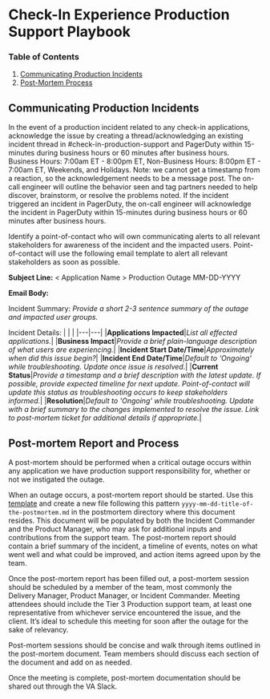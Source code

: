 # Check-In Experience Production Support Playbook

### Table of Contents
1. [Communicating Production Incidents](#communication)
2. [Post-Mortem Process ](#post)


## Communicating Production Incidents <a name="communication"></a>
In the event of a production incident related to any check-in applications, acknowledge the issue by creating a thread/acknowledging an existing incident thread in #check-in-production-support and PagerDuty within 15-minutes during business hours or 60 minutes after business hours. 
Business Hours: 7:00am ET - 8:00pm ET, Non-Business Hours: 8:00pm ET - 7:00am ET, Weekends, and Holidays. 
Note: we cannot get a timestamp from a reaction, so the acknowledgement needs to be a message post. The on-call engineer will outline the behavior seen and tag partners needed to help discover, brainstorm, or resolve the problems noted. If the incident triggered an incident in PagerDuty, the on-call engineer will acknowledge the incident in PagerDuty within 15-minutes during business hours or 60 minutes after business hours.

Identify a point-of-contact who will own communicating alerts to all relevant stakeholders for awareness of the incident and the impacted users. Point-of-contact will use the following email template to alert all relevant stakeholders as soon as possible. 

**Subject Line:** < Application Name > Production Outage MM-DD-YYYY

**Email Body:**

Incident Summary: _Provide a short 2-3 sentence summary of the outage and impacted user groups._ 

Incident Details: 
| | |
|---|---|
|**Applications Impacted**|_List all effected applications._|
|**Business Impact**|_Provide a brief plain-language description of what users are experiencing._|
|**Incident Start Date/Time**|_Approximately when did this issue begin?_|
|**Incident End Date/Time**|_Default to 'Ongoing' while troubleshooting. Update once issue is resolved._|
|**Current Status**|_Provide a timestamp and a brief description with the latest update. If possible, provide expected timeline for next update. Point-of-contact will update this status as troubleshooting occurs to keep stakeholders informed._|
|**Resolution**|_Default to 'Ongoing' while troubleshooting. Update with a brief summary to the changes implemented to resolve the issue. Link to post-mortem ticket for additional details if appropriate._|



## Post-mortem Report and Process <a name="post"></a>
A post-mortem should be performed when a critical outage occurs within any application we have production support responsibility for, whether or not we instigated the outage.

When an outage occurs, a post-mortem report should be started. Use this [template](https://github.com/department-of-veterans-affairs/va.gov-team/blob/master/teams/cross-team-initiatives/vetext-pci-incident-response/postmortems/template.md) and create a new file following this pattern `yyyy-mm-dd-title-of-the-postmortem.md` in the postmortem directory where this document resides. This document will be populated by both the Incident Commander and the Product Manager, who may ask for additional inputs and contributions from the support team. The post-mortem report should contain a brief summary of the incident, a timeline of events, notes on what went well and what could be improved, and action items agreed upon by the team.

Once the post-mortem report has been filled out, a post-mortem session should be scheduled by a member of the team, most commonly the Delivery Manager, Product Manager, or Incident Commander. Meeting attendees should include the Tier 3 Production support team, at least one representative from whichever service encountered the issue, and the client. It’s ideal to schedule this meeting for soon after the outage for the sake of relevancy.

Post-mortem sessions should be concise and walk through items outlined in the post-mortem document. Team members should discuss each section of the document and add on as needed.

Once the meeting is complete, post-mortem documentation should be shared out through the VA Slack.


